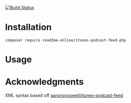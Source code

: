 [![Build Status](https://travis-ci.org/read2me-online/itunes-podcast-feed-php.svg?branch=master)](https://travis-ci.org/read2me-online/itunes-podcast-feed-php)

# Installation
`composer require read2me-online/itunes-podcast-feed-php`

# Usage


# Acknowledgments
XML syntax based off [aaronsnoswell/itunes-podcast-feed
](https://github.com/aaronsnoswell/itunes-podcast-feed)